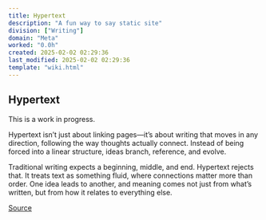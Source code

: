 ```yaml
---
title: Hypertext
description: "A fun way to say static site"
division: ["Writing"]
domain: "Meta"
worked: "0.0h"
created: 2025-02-02 02:29:36
last_modified: 2025-02-02 02:29:36
template: "wiki.html"
---
```


## Hypertext
This is a work in progress.

Hypertext isn’t just about linking pages—it’s about writing that moves in any direction, following the way thoughts actually connect. Instead of being forced into a linear structure, ideas branch, reference, and evolve.

Traditional writing expects a beginning, middle, and end. Hypertext rejects that. It treats text as something fluid, where connections matter more than order. One idea leads to another, and meaning comes not just from what’s written, but from how it relates to everything else.

[Source](https://screensresearchhypertext.com/)